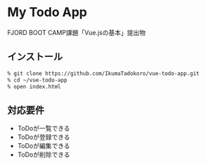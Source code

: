 # My Todo App

FJORD BOOT CAMP課題「Vue.jsの基本」提出物

## インストール

```zsh
% git clone https://github.com/IkumaTadokoro/vue-todo-app.git
% cd ~/vue-todo-app
% open index.html
```

## 対応要件

- ToDoが一覧できる
- ToDoが登録できる
- ToDoが編集できる
- ToDoが削除できる

